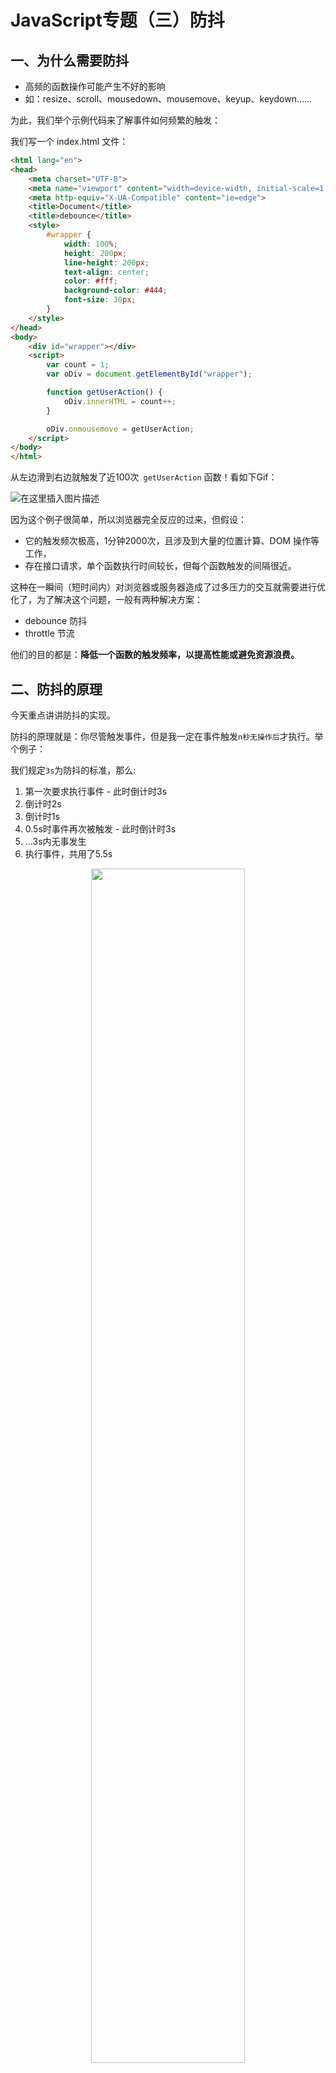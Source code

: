 # JavaScript专题（三）防抖

## 一、为什么需要防抖

* 高频的函数操作可能产生不好的影响
* 如：resize、scroll、mousedown、mousemove、keyup、keydown……

为此，我们举个示例代码来了解事件如何频繁的触发：

我们写一个 index.html 文件：

```html
<html lang="en">
<head>
    <meta charset="UTF-8">
    <meta name="viewport" content="width=device-width, initial-scale=1.0">
    <meta http-equiv="X-UA-Compatible" content="ie=edge">
    <title>Document</title>
    <title>debounce</title>
    <style>
        #wrapper {
            width: 100%;
            height: 200px;
            line-height: 200px;
            text-align: center;
            color: #fff;
            background-color: #444;
            font-size: 30px;
        }
    </style>
</head>
<body>
    <div id="wrapper"></div>
    <script>
        var count = 1;
        var oDiv = document.getElementById("wrapper");

        function getUserAction() {
            oDiv.innerHTML = count++;
        }

        oDiv.onmousemove = getUserAction;
    </script>
</body>
</html>
```

从左边滑到右边就触发了近100次` getUserAction` 函数！看如下Gif：

![在这里插入图片描述](https://img-blog.csdnimg.cn/2020072909472038.gif)


因为这个例子很简单，所以浏览器完全反应的过来，但假设：

* 它的触发频次极高，1分钟2000次，且涉及到大量的位置计算、DOM 操作等工作，
* 存在接口请求，单个函数执行时间较长，但每个函数触发的间隔很近。

这种在一瞬间（短时间内）对浏览器或服务器造成了过多压力的交互就需要进行优化了，为了解决这个问题，一般有两种解决方案：

* debounce 防抖
* throttle 节流

他们的目的都是：**降低一个函数的触发频率，以提高性能或避免资源浪费。**

## 二、防抖的原理


今天重点讲讲防抖的实现。

防抖的原理就是：你尽管触发事件，但是我一定在事件触发`n秒无操作后`才执行。举个例子：

我们规定`3s`为防抖的标准，那么:

1. 第一次要求执行事件 - 此时倒计时3s
2. 倒计时2s
3. 倒计时1s
4. 0.5s时事件再次被触发 - 此时倒计时3s
5. ...3s内无事发生
6. 执行事件，共用了5.5s

<p align=center>
	<img src="https://img-blog.csdnimg.cn/20200728184239378.jpg" width="70%">
</p>



## 三、自己实现一个防抖

#### 3.1 第一版

我们根据上一节提到的核心思想，实现第一版代码：

```js
function debounce(func, wait) {
    var timer;
    return function () {
        clearTimeout(timer)
        timer = setTimeout(func, wait);
    }
}
```

如果我们要使用它，第一节的例子为例：

```js
oDiv.onmousemove = debounce(getUserAction, 2000);
```

此时大家可以再次测试一下，事件持续发生时，只有在完全停止2s后，才会触发事件：

写到这里，作为针对部分高频事件的需求来说，已经结束了。我们来看看他的效果：

![在这里插入图片描述](https://img-blog.csdnimg.cn/20200729095157190.gif)


#### 3.2 第二版

大家都知道，dom节点在触发事件的时候，this指向它本身，本例中则指向`oDiv`，但是在本例中：我们看一下


```js
var count = 1;
var oDiv = document.getElementById("oDiv");

function getUserAction() {
    oDiv.innerHTML = count++;
    console.log('this', this); // 此时输出 Window...
}
oDiv.onmousemove = debounce(getUserAction, 2000);

function debounce(func, wait) {
    var timer;
    return function () {
        clearTimeout(timer)
        timer = setTimeout(func, wait);
    }
}
```

毕竟经过了一层匿名函数的包裹，this已经指向了window，为了减少影响，我们尝试修正它


```js
function debounce(func, wait) {
    var timer;
    return function () {
        var _this = this; // 记录当前this

        clearTimeout(timer)
        timer = setTimeout(function(){
            func.apply(_this); //将 func的this改为_this
        }, wait);
    }
}
```

#### 3.3 第三版

解决的this指向问题，我们的函数仍然不够“完美”，JavaScript中，事件处理函数会提供`event`对象，我们简称为e。

```js
// 使用了 debouce 函数
function getUserAction(e) {
    console.log(e); // undefined
    oDiv.innerHTML = count++;
};
```

为了保证它的原汁原味，我们再改第三版：

```js
var count = 1;
var oDiv = document.getElementById("oDiv");

function getUserAction(e) {
    oDiv.innerHTML = count++;
    console.log('e', e); // MouseEvent
}
oDiv.onmousemove = debounce(getUserAction, 2000);

function debounce(func, wait) {
    var timer;
    return function () {
        var _this = this; // 记录当前this
        var arg = arguments; // 记录参数
        clearTimeout(timer)
        timer = setTimeout(function () {
            func.apply(_this, arg); //将 func的this改为_this
        }, wait);
    }
}
```

到此为止，我们在尽可能保留Dom事件原有能力的情况下，给函数加上了防抖效果，它可以解决大部分我们日常开发的防抖问题，但我们需要更“完美”

<p align=center>
	<img src="https://img-blog.csdnimg.cn/20200728184403362.jpg" width="70%">
</p>


<h2 id="4">四、防抖进阶</h2>

#### 4.1 立即执行

这个需求就是：

* 立即执行
* 保持`n`秒空白期
* 将`n`秒空白期置后

想想这个需求也是很有道理的嘛，那我们加个`immediate`参数判断是否是立刻执行。

```js
function debounce(func, wait, immediate) {
    var timer;

    return function () {
        var _this = this;
        var args = arguments;

        if (timer) clearTimeout(timer); // 常规流程，间隔内触发时清掉重置定时
        if (immediate) {
            // 如果已经执行过，不再执行
            var callNow = !timer; // 1. callNow 初始值是 true, 同步立即执行；随后 timer 才开始执行
            timer = setTimeout(function(){
                timer = null; // wait 期间，timer 是一个 ID 数字，所以 callNow 为 false，func 在此期间永远不会执行
            }, wait) // wait 之后，timer 赋值 null，callNow 为 true，func 又开始立即执行。
            if (callNow) func.apply(_this, args)
        }
        else {
            timer = setTimeout(function(){
                func.apply(_this, args)
            }, wait);
        }
    }
}
```

再来看下此时他是什么效果：

![在这里插入图片描述](https://img-blog.csdnimg.cn/20200729095542858.gif)



#### 4.2 添加简单验证

```js
function debounce(func, wait, immediate) {
    var timer;
    // 检查函数
    if (typeof func !== 'function') {
        throw new TypeError('Expected a function');
    }
    // 保证wait存在
    wait = +wait || 0;

    const debounced = function () {
        var _this = this;
        var args = arguments;

        if (timer) clearTimeout(timer); // 常规流程，间隔内触发时清掉重置定时
        if (immediate) {
            // 如果已经执行过，不再执行
            var callNow = !timer; // 如果不存在定时器，则callNow为true
            timer = setTimeout(function () {
                timer = null; // 为了保证之后的时效性，手动添加timer
            }, wait)
            // 因为不存在timer，证明是首次执行，所以直接调用
            if (callNow) func.apply(_this, args)
        }
        else {
            timer = setTimeout(function () {
                func.apply(_this, args)
            }, wait);
        }
    }
    return debounced
}
```



#### 4.3 添加取消事件方法

如果你希望能取消被防抖的事件，我们可以这样写：

```js
function debounce(func, wait, immediate) {
    var timer;
    // 检查函数
    if (typeof func !== 'function') {
        throw new TypeError('Expected a function');
    }
    // 保证wait存在
    wait = +wait || 0;

    const debounced = function () {
        var _this = this;
        var args = arguments;

        if (timer) clearTimeout(timer); // 常规流程，间隔内触发时清掉重置定时
        if (immediate) {
            // 如果已经执行过，不再执行
            var callNow = !timer; // 如果不存在定时器，则callNow为true
            timer = setTimeout(function () {
                timer = null; // 为了保证之后的时效性，手动添加timer
            }, wait)
            // 因为不存在timer，证明是首次执行，所以直接调用
            if (callNow) func.apply(_this, args)
        }
        else {
            timer = setTimeout(function () {
                func.apply(_this, args)
            }, wait);
        }
    }

    const cancel = function(){
        clearTimeout(timer);
        timer = null;
    }

    const pending = function(){
        return timer !== undefined;
    }

    debounced.cancel = cancel;
    debounced.pending = pending;
    return debounced
}
```

我们再来看看效果：

![在这里插入图片描述](https://img-blog.csdnimg.cn/20200729103229820.gif)


写到这里这个简单的防抖方法就算OK了，它确实还不算完美，如果在改进上有任何建议，不妨在评论区留言吧～

## 参考

* [lodash.js](https://www.lodashjs.com/docs/lodash.debounce)

## 写在最后

**JavaScript系列：**

1. [《JavaScript内功进阶系列》（已完结）](https://blog.csdn.net/jbj6568839z/article/details/103161970)
2. [《JavaScript专项系列》（持续更新）](https://blog.csdn.net/jbj6568839z/category_10204368.html)

**关于我**

* 花名：余光（沉迷JS，虚心学习中）
* WX：j565017805

**其他沉淀**

* [Js版LeetCode题解](https://webbj97.github.io/leetCode-Js/)
* [前端进阶笔记](https://webbj97.github.io/summary/)
* [我的CSDN博客](https://yuguang.blog.csdn.net/)

如果您看到了最后，对文章有任何建议，都可以在评论区留言，如果真的对您有所帮助，也希望您能点个star，这是对我最大的鼓励！

<!-- 给这[GitHub，仓库传送门](https://github.com/webbj97/summary)点个star，这是对我最大的鼓励 -->

<p align=center>
	<img src="https://img-blog.csdnimg.cn/20200602155947301.png" width="60%"/>
</p>